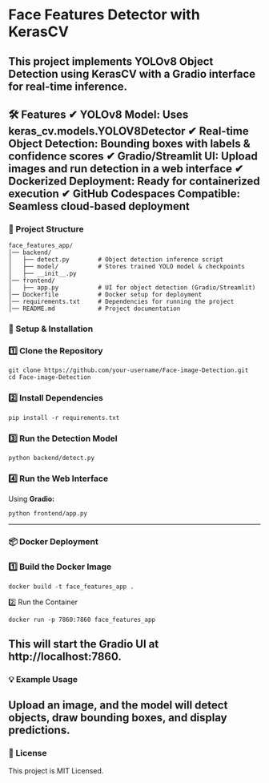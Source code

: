 # **Face Features Detector with KerasCV**
This project implements YOLOv8 Object Detection using KerasCV with a Gradio interface for real-time inference.
---

🛠️ Features
✔ YOLOv8 Model: Uses keras_cv.models.YOLOV8Detector
✔ Real-time Object Detection: Bounding boxes with labels & confidence scores
✔ Gradio/Streamlit UI: Upload images and run detection in a web interface
✔ Dockerized Deployment: Ready for containerized execution
✔ GitHub Codespaces Compatible: Seamless cloud-based deployment
---

### **📁 Project Structure**
```
face_features_app/
│── backend/
│   ├── detect.py        # Object detection inference script  
│   ├── model/           # Stores trained YOLO model & checkpoints  
│   ├── __init__.py  
│── frontend/
│   ├── app.py           # UI for object detection (Gradio/Streamlit)  
│── Dockerfile           # Docker setup for deployment  
│── requirements.txt     # Dependencies for running the project  
│── README.md            # Project documentation  
```

### **🚀 Setup & Installation**
### 1️⃣ Clone the Repository
```
git clone https://github.com/your-username/Face-image-Detection.git
cd Face-image-Detection
```
### 2️⃣ Install Dependencies
```
pip install -r requirements.txt
```

### 3️⃣ Run the Detection Model
```
python backend/detect.py
```
### 4️⃣ Run the Web Interface
Using **Gradio:**
```
python frontend/app.py
```
---

### **📦 Docker Deployment**
### 1️⃣ Build the Docker Image
```
docker build -t face_features_app .
```
2️⃣ Run the Container
```
docker run -p 7860:7860 face_features_app
```
This will start the Gradio UI at http://localhost:7860.
---
### **💡 Example Usage**
Upload an image, and the model will detect objects, draw bounding boxes, and display predictions.
---

### **📝 License**
This project is MIT Licensed.








